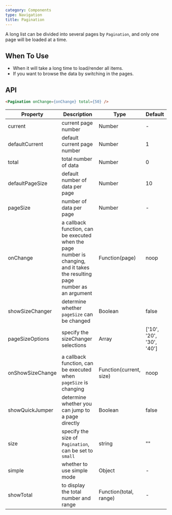 ```yaml
---
category: Components
type: Navigation
title: Pagination
---
```


A long list can be divided into several pages by `Pagination`, and only one page will be loaded at a time.

## When To Use

- When it will take a long time to load/render all items.
- If you want to browse the data by switching in the pages.

## API

```html
<Pagination onChange={onChange} total={50} />
```

Property | Description | Type | Default
-----|-----|-----|------
current | current page number | Number | -
defaultCurrent | default current page number | Number | 1
total | total number of data | Number | 0
defaultPageSize | default number of data per page | Number | 10
pageSize | number of data per page | Number | -
onChange | a callback function, can be executed when the page number is changing, and it takes the resulting page number as an argument | Function(page) | noop
showSizeChanger | determine whether `pageSize` can be changed | Boolean | false
pageSizeOptions | specify the sizeChanger selections | Array | ['10', '20', '30', '40']
onShowSizeChange | a callback function, can be executed when `pageSize` is changing | Function(current, size) | noop
showQuickJumper | determine whether you can jump to a page directly | Boolean | false
size | specify the size of `Pagination`, can be set to `small` | string | ""
simple | whether to use simple mode | Object | -
showTotal | to display the total number and range | Function(total, range) | -
